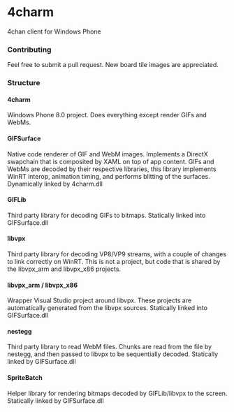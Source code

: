 # 4charm
4chan client for Windows Phone

### Contributing
Feel free to submit a pull request. New board tile images are appreciated.

### Structure

#### 4charm
Windows Phone 8.0 project. Does everything except render GIFs and WebMs.

#### GIFSurface
Native code renderer of GIF and WebM images. Implements a DirectX swapchain that is composited by XAML on top of app content. GIFs and WebMs are decoded by their respective libraries, this library implements WinRT interop, animation timing, and performs blitting of the surfaces. Dynamically linked by 4charm.dll

#### GIFLib
Third party library for decoding GIFs to bitmaps. Statically linked into GIFSurface.dll

#### libvpx
Third party library for decoding VP8/VP9 streams, with a couple of changes to link correctly on WinRT. This is not a project, but code that is shared by the libvpx_arm and libvpx_x86 projects.

#### libvpx_arm / libvpx_x86
Wrapper Visual Studio project around libvpx. These projects are automatically generated from the libvpx sources. Statically linked into GIFSurface.dll

#### nestegg
Third party library to read WebM files. Chunks are read from the file by nestegg, and then passed to libvpx to be sequentially decoded. Statically linked by GIFSurface.dll

#### SpriteBatch
Helper library for rendering bitmaps decoded by GIFLib/libvpx to the screen. Statically linked by GIFSurface.dll

